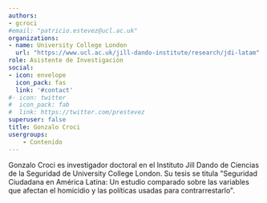 ```yaml
---
authors:
- gcroci
#email: "patricio.estevez@ucl.ac.uk"
organizations:
- name: University College London
  url: "https://www.ucl.ac.uk/jill-dando-institute/research/jdi-latam"
role: Asistente de Investigación
social:
- icon: envelope
  icon_pack: fas
  link: '#contact'
#- icon: twitter
#  icon_pack: fab
#  link: https://twitter.com/prestevez
superuser: false
title: Gonzalo Croci
usergroups:
    - Contenido
---
```


Gonzalo Croci es investigador doctoral en el Instituto Jill Dando de Ciencias de la Seguridad de University College London. Su tesis se titula "Seguridad Ciudadana en América Latina: Un estudio comparado sobre las variables que afectan el homicidio y las políticas usadas para contrarrestarlo".
